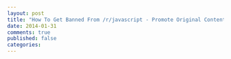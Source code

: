 ```yaml
---
layout: post
title: "How To Get Banned From /r/javascript - Promote Original Content"
date: 2014-01-31
comments: true
published: false
categories: 
---
```

